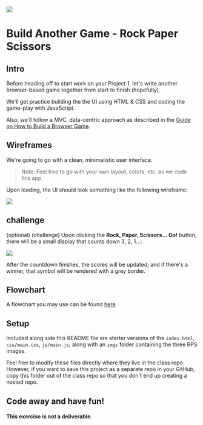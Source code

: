 <img src="https://i.imgur.com/cIz3Qx8.png">

# Build Another Game - Rock Paper Scissors

## Intro

Before heading off to start work on your Project 1, let's write another browser-based game together from start to finish (hopefully).

We'll get practice building the the UI using HTML & CSS and coding the game-play with JavaScript.

Also, we'll follow a MVC, data-centric approach as described in the [Guide on How to Build a Browser Game](https://gist.github.com/jim-clark/6f1919291f6007b2c0b2c93d925d6bac).

## Wireframes

We're going to go with a clean, minimalistic user interface.

> Note: Feel free to go with your own layout, colors, etc. as we code this app.

Upon loading, the UI should look something like the following wireframe:

<img src="https://i.imgur.com/Agh4bdE.png">

## challenge

(optional) (challenge) Upon clicking the **Rock, Paper, Scissors... Go!** button, there will be a small display that counts down 3, 2, 1...:

<img src="https://i.imgur.com/xYE9rv1.png">

After the countdown finishes, the scores will be updated; and if there's a winner, that symbol will be rendered with a grey border.

## Flowchart

A flowchart you may use can be found <a href="https://drive.google.com/file/d/12ZG8Rric6ClJsVO4Appy4BAi3wVeyi7K/view?usp=sharing">here</a>

## Setup

Included along side this README file are starter versions of the `index.html`, `css/main.css`, `js/main.js`; along with an `imgs` folder containing the three RPS images.

Feel free to modify these files directly where they live in the class repo.  However, if you want to save this project as a separate repo in your GitHub, copy this folder out of the class repo so that you don't end up creating a nested repo.

## Code away and have fun!

#### This exercise is not a deliverable.

